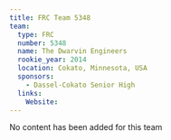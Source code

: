 ```yaml
---
title: FRC Team 5348
team:
  type: FRC
  number: 5348
  name: The Dwarvin Engineers
  rookie_year: 2014
  location: Cokato, Minnesota, USA
  sponsors:
    - Dassel-Cokato Senior High
  links:
    Website: 
---
```

No content has been added for this team